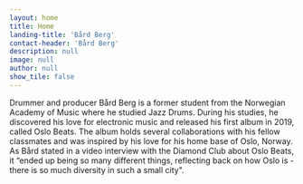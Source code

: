 ```yaml
---
layout: home
title: Home
landing-title: 'Bård Berg'
contact-header: 'Bård Berg'
description: null
image: null
author: null
show_tile: false
---
```


Drummer and producer Bård Berg is a former student from the Norwegian Academy of Music where he studied Jazz Drums. During his studies, he discovered his love for electronic music and released his first album in 2019, called Oslo Beats. The album holds several collaborations with his fellow classmates and was inspired by his love for his home base of Oslo, Norway. As Bård stated in a video interview with the Diamond Club about Oslo Beats, it “ended up being so many different things, reflecting back on how Oslo is - there is so much diversity in such a small city".
